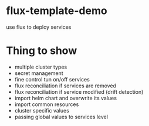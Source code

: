 # flux-template-demo
use flux to deploy services


# Thing to show
- multiple cluster types
- secret management
- fine control tun on/off services
- flux reconciliation if services are removed
- flux reconciliation if service modified (drift detection)
- import helm chart and overwrite its values
- import common resources
- cluster specific values
- passing global values to services level
